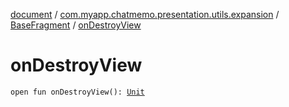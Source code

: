[document](../../index.md) / [com.myapp.chatmemo.presentation.utils.expansion](../index.md) / [BaseFragment](index.md) / [onDestroyView](./on-destroy-view.md)

# onDestroyView

`open fun onDestroyView(): `[`Unit`](https://kotlinlang.org/api/latest/jvm/stdlib/kotlin/-unit/index.html)